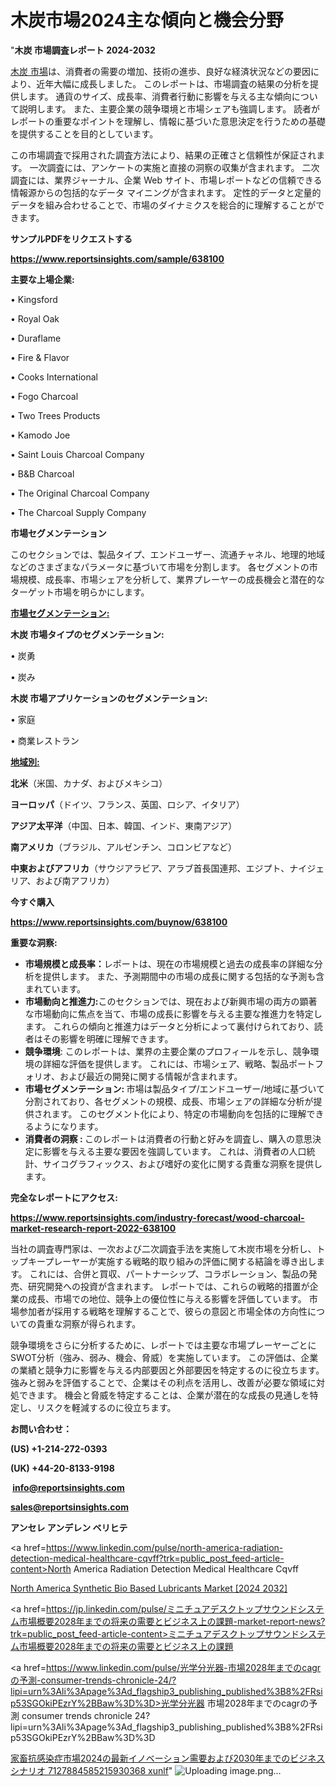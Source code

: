 # 木炭市場2024主な傾向と機会分野

"<strong>木炭 市場調査レポート 2024-2032</strong>

<a href=https://www.reportsinsights.com/sample/638100>木炭 市場</a>は、消費者の需要の増加、技術の進歩、良好な経済状況などの要因により、近年大幅に成長しました。 このレポートは、市場調査の結果の分析を提供します。 通貨のサイズ、成長率、消費者行動に影響を与える主な傾向について説明します。 また、主要企業の競争環境と市場シェアも強調します。 読者がレポートの重要なポイントを理解し、情報に基づいた意思決定を行うための基礎を提供することを目的としています。

この市場調査で採用された調査方法により、結果の正確さと信頼性が保証されます。 一次調査には、アンケートの実施と直接の洞察の収集が含まれます。 二次調査には、業界ジャーナル、企業 Web サイト、市場レポートなどの信頼できる情報源からの包括的なデータ マイニングが含まれます。 定性的データと定量的データを組み合わせることで、市場のダイナミクスを総合的に理解することができます。

<strong><b>サンプルPDFをリクエストする</b></strong>

<a href=https://www.reportsinsights.com/sample/638100><strong><u>https://www.reportsinsights.com/sample/638100</u></strong></a>

<strong>主要な上場企業:</strong>

• Kingsford

• Royal Oak

• Duraflame

• Fire & Flavor

• Cooks International

• Fogo Charcoal

• Two Trees Products

• Kamodo Joe

• Saint Louis Charcoal Company

• B&B Charcoal

• The Original Charcoal Company

• The Charcoal Supply Company

<strong>市場セグメンテーション</strong>

このセクションでは、製品タイプ、エンドユーザー、流通チャネル、地理的地域などのさまざまなパラメータに基づいて市場を分割します。 各セグメントの市場規模、成長率、市場シェアを分析して、業界プレーヤーの成長機会と潜在的なターゲット市場を明らかにします。

<strong><u>市場セグメンテーション</u></strong><strong><u>:</u></strong>

<strong>木炭 市場タイプのセグメンテーション:</strong>

• 炭勇

• 炭み

<strong>木炭 市場アプリケーションのセグメンテーション:</strong>

• 家庭

• 商業レストラン

<strong><u>地域別</u></strong><strong><u>:</u></strong>

<strong>北米</strong>（米国、カナダ、およびメキシコ）

<strong>ヨーロッパ</strong>（ドイツ、フランス、英国、ロシア、イタリア）

<strong>アジア太平洋</strong>（中国、日本、韓国、インド、東南アジア）

<strong>南アメリカ</strong>（ブラジル、アルゼンチン、コロンビアなど）

<strong>中東およびアフリカ</strong>（サウジアラビア、アラブ首長国連邦、エジプト、ナイジェリア、および南アフリカ）

<strong>今すぐ購入</strong>

<a href=https://www.reportsinsights.com/buynow/638100><strong><u>https://www.reportsinsights.com/buynow/638100</u></strong></a>

<strong>重要な洞察:</strong>
<ul>
  <li><strong>市場規模と成長率：</strong>レポートは、現在の市場規模と過去の成長率の詳細な分析を提供します。 また、予測期間中の市場の成長に関する包括的な予測も含まれています。</li>
  <li><strong>市場動向と推進力:</strong>このセクションでは、現在および新興市場の両方の顕著な市場動向に焦点を当て、市場の成長に影響を与える主要な推進力を特定します。 これらの傾向と推進力はデータと分析によって裏付けられており、読者はその影響を明確に理解できます。</li>
  <li><strong>競争環境</strong>: このレポートは、業界の主要企業のプロフィールを示し、競争環境の詳細な評価を提供します。 これには、市場シェア、戦略、製品ポートフォリオ、および最近の開発に関する情報が含まれます。</li>
  <li><strong>市場セグメンテーション: </strong>市場は製品タイプ/エンドユーザー/地域に基づいて分割されており、各セグメントの規模、成長、市場シェアの詳細な分析が提供されます。 このセグメント化により、特定の市場動向を包括的に理解できるようになります。</li>
  <li><strong>消費者の洞察 : </strong>このレポートは消費者の行動と好みを調査し、購入の意思決定に影響を与える主要な要因を強調しています。 これは、消費者の人口統計、サイコグラフィックス、および嗜好の変化に関する貴重な洞察を提供します。</li>
</ul>
<strong>完全なレポートにアクセス:</strong>

<a href=https://www.reportsinsights.com/industry-forecast/wood-charcoal-market-research-report-2022-638100><strong><u><b>https://www.reportsinsights.com/industry-forecast/wood-charcoal-market-research-report-2022-638100</b></u></strong></a>

当社の調査専門家は、一次および二次調査手法を実施して木炭市場を分析し、トップキープレーヤーが実施する戦略的取り組みの評価に関する結論を導き出します。 これには、合併と買収、パートナーシップ、コラボレーション、製品の発売、研究開発への投資が含まれます。 レポートでは、これらの戦略的措置が企業の成長、市場での地位、競争上の優位性に与える影響を評価しています。 市場参加者が採用する戦略を理解することで、彼らの意図と市場全体の方向性についての貴重な洞察が得られます。

競争環境をさらに分析するために、レポートでは主要な市場プレーヤーごとにSWOT分析（強み、弱み、機会、脅威）を実施しています。 この評価は、企業の業績と競争力に影響を与える内部要因と外部要因を特定するのに役立ちます。 強みと弱みを評価することで、企業はその利点を活用し、改善が必要な領域に対処できます。 機会と脅威を特定することは、企業が潜在的な成長の見通しを特定し、リスクを軽減するのに役立ちます。

<strong>お問い合わせ：</strong>

<strong>(US) +1-214-272-0393</strong>

<strong>(UK) +44-20-8133-9198</strong>

<strong> </strong><a href=info@reportsinsights.com><strong><u>info@reportsinsights.com</u></strong></a>

<a href=sales@reportsinsights.com><strong><u>sales@reportsinsights.com</u></strong></a>

<strong>アンセレ アンデレン ベリヒテ</strong>

<a href=https://www.linkedin.com/pulse/north-america-radiation-detection-medical-healthcare-cqvff?trk=public_post_feed-article-content>North America Radiation Detection Medical Healthcare Cqvff</a>

<a href=https://www.linkedin.com/pulse/north-america-synthetic-bio-based-lubricants-market-6iy2f/>North America Synthetic Bio Based Lubricants Market [2024 2032]</a>

<a href=https://jp.linkedin.com/pulse/ミニチュアデスクトップサウンドシステム市場概要2028年までの将来の需要とビジネス上の課題-market-report-news?trk=public_post_feed-article-content>ミニチュアデスクトップサウンドシステム市場概要2028年までの将来の需要とビジネス上の課題</a>

<a href=https://www.linkedin.com/pulse/光学分光器-市場2028年までのcagrの予測-consumer-trends-chronicle-24/?lipi=urn%3Ali%3Apage%3Ad_flagship3_publishing_published%3B8%2FRsip53SGOkiPEzrY%2BBaw%3D%3D>光学分光器 市場2028年までのcagrの予測 consumer trends chronicle 24?lipi=urn%3Ali%3Apage%3Ad_flagship3_publishing_published%3B8%2FRsip53SGOkiPEzrY%2BBaw%3D%3D</a>

<a href=https://www.linkedin.com/pulse/家畜抗感染症市場2024の最新イノベーション需要および2030年までのビジネスシナリオ-7127884585215930368-xunlf/>家畜抗感染症市場2024の最新イノベーション需要および2030年までのビジネスシナリオ 7127884585215930368 xunlf</a>"
![Uploading image.png…]()
